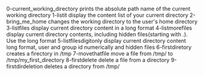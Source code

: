 0-current_working_directory prints the absolute path name of the current working directory
1-listit display the content list of your current directory
2-bring_me_home changes the working directory to the user's home directory
3-listfiles display current directory content in a long format
4-listmorefiles display current directory contents, including hidden files(starting with .). Use the long format
5-listfilesdigitonly display current directory content  long format, user and group id numerically and hidden files
6-firstdiretory creates a firectory in /tmp
7-movethatfile move a file from /tmp/ to /tmp/my_first_directory
8-firstdelete delete a file from a directory
9-firstdirdeletion deletes a directory from /tmp/
